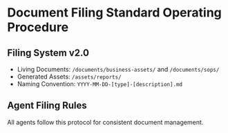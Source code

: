 # Document Filing Standard Operating Procedure

## Filing System v2.0
- Living Documents: `/documents/business-assets/` and `/documents/sops/`
- Generated Assets: `/assets/reports/`
- Naming Convention: `YYYY-MM-DD-[type]-[description].md`

## Agent Filing Rules
All agents follow this protocol for consistent document management.
